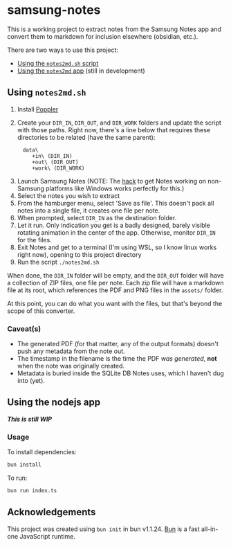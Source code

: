 # samsung-notes

This is a working project to extract notes from the Samsung Notes app and convert them
to markdown for inclusion elsewhere (obsidian, etc.).

There are two ways to use this project:

* [Using the `notes2md.sh` script](#using-notes2mdsh)
* [Using the `notes2md` app](#using-the-nodejs-app) (still in development)

## Using `notes2md.sh`

1. Install [Poppler](https://poppler.freedesktop.org/)

2. Create your `DIR_IN`, `DIR_OUT`, and `DIR_WORK` folders and update the script with those paths.  Right now, there's a line below that requires these directories to be related (have the same parent):

```
     data\
        +in\ (DIR_IN)
        +out\ (DIR_OUT)
        +work\ (DIR_WORK)
```

3. Launch Samsung Notes (NOTE:  The [hack](https://github.com/ChristianAndrango/Samsung-Notes) to get Notes working on non-Samsung platforms like Windows works perfectly for this.)
4. Select the notes you wish to extract
5. From the hamburger menu, select 'Save as file'.  This doesn't pack all notes into a single file, it creates one file per note.
6. When prompted, select `DIR_IN` as the destination folder.
7. Let it run.  Only indication you get is a badly designed, barely visible rotating animation in the center of the app.  Otherwise, monitor `DIR_IN` for the files.
8. Exit Notes and get to a terminal (I'm using WSL, so I know linux works right now), opening to this project directory 
9. Run the script `./notes2md.sh`

When done, the `DIR_IN` folder will be empty, and the `DIR_OUT` folder will have a collection of ZIP files, one file per note.  Each zip file will have a markdown file at its root, which references the PDF and PNG files in the `assets/` folder.

At this point, you can do what you want with the files, but that's beyond the scope of this converter.

### Caveat(s)

* The generated PDF (for that matter, any of the output formats) doesn't push any metadata from the note out.
* The timestamp in the filename is the time the PDF *was generated*, **not** when the note was originally created.  
* Metadata is buried inside the SQLite DB  Notes uses, which I haven't dug into (yet).

## Using the nodejs app

_**This is still WIP**_

### Usage

To install dependencies:

```bash
bun install
```

To run:

```bash
bun run index.ts
```

## Acknowledgements

This project was created using `bun init` in bun v1.1.24. [Bun](https://bun.sh) is a fast all-in-one JavaScript runtime.
